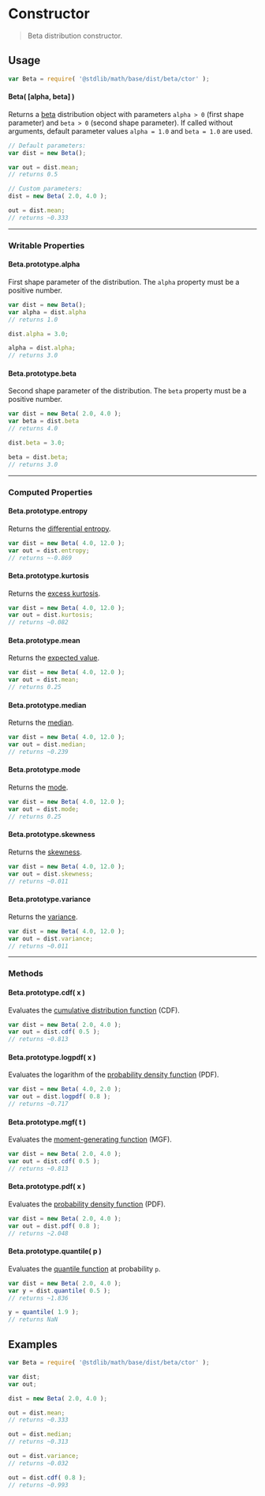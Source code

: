# Constructor

> Beta distribution constructor.


<!-- Section to include introductory text. Make sure to keep an empty line after the intro `section` element and another before the `/section` close. -->

<section class="intro">

</section>

<!-- /.intro -->

<!-- Package usage documentation. -->

<section class="usage">

## Usage

``` javascript
var Beta = require( '@stdlib/math/base/dist/beta/ctor' );
```

#### Beta( \[alpha, beta\] )

Returns a [beta][beta] distribution object with parameters `alpha > 0` (first shape parameter) and `beta > 0` (second shape parameter). If called without arguments, default parameter values `alpha = 1.0` and `beta = 1.0` are used.

``` javascript
// Default parameters:
var dist = new Beta();

var out = dist.mean;
// returns 0.5

// Custom parameters:
dist = new Beta( 2.0, 4.0 );

out = dist.mean;
// returns ~0.333
```

---

### Writable Properties

#### Beta.prototype.alpha

First shape parameter of the distribution. The `alpha` property must be a positive number.

``` javascript
var dist = new Beta();
var alpha = dist.alpha
// returns 1.0

dist.alpha = 3.0;

alpha = dist.alpha;
// returns 3.0 
```

#### Beta.prototype.beta

Second shape parameter of the distribution. The `beta` property must be a positive number.

``` javascript
var dist = new Beta( 2.0, 4.0 );
var beta = dist.beta
// returns 4.0

dist.beta = 3.0;

beta = dist.beta;
// returns 3.0 
```

---

### Computed Properties

#### Beta.prototype.entropy

Returns the [differential entropy][entropy].

``` javascript
var dist = new Beta( 4.0, 12.0 );
var out = dist.entropy;
// returns ~-0.869
```

#### Beta.prototype.kurtosis

Returns the [excess kurtosis][kurtosis].

``` javascript
var dist = new Beta( 4.0, 12.0 );
var out = dist.kurtosis;
// returns ~0.082
```

#### Beta.prototype.mean

Returns the [expected value][expected-value].

``` javascript
var dist = new Beta( 4.0, 12.0 );
var out = dist.mean;
// returns 0.25
```

#### Beta.prototype.median

Returns the [median][median].

``` javascript
var dist = new Beta( 4.0, 12.0 );
var out = dist.median;
// returns ~0.239
```

#### Beta.prototype.mode

Returns the [mode][mode].

``` javascript
var dist = new Beta( 4.0, 12.0 );
var out = dist.mode;
// returns 0.25
```

#### Beta.prototype.skewness

Returns the [skewness][skewness].

``` javascript
var dist = new Beta( 4.0, 12.0 );
var out = dist.skewness;
// returns ~0.011
```

#### Beta.prototype.variance

Returns the [variance][variance].

``` javascript
var dist = new Beta( 4.0, 12.0 );
var out = dist.variance;
// returns ~0.011
```

---

### Methods

#### Beta.prototype.cdf( x )

Evaluates the [cumulative distribution function][cdf] (CDF).

``` javascript
var dist = new Beta( 2.0, 4.0 );
var out = dist.cdf( 0.5 );
// returns ~0.813
```

#### Beta.prototype.logpdf( x )

Evaluates the logarithm of the [probability density function][pdf] (PDF).

``` javascript
var dist = new Beta( 4.0, 2.0 );
var out = dist.logpdf( 0.8 );
// returns ~0.717
```

#### Beta.prototype.mgf( t )

Evaluates the [moment-generating function][mgf] (MGF).

``` javascript
var dist = new Beta( 2.0, 4.0 );
var out = dist.cdf( 0.5 );
// returns ~0.813
```

#### Beta.prototype.pdf( x )

Evaluates the [probability density function][pdf] (PDF).

``` javascript
var dist = new Beta( 2.0, 4.0 );
var out = dist.pdf( 0.8 );
// returns ~2.048
```

#### Beta.prototype.quantile( p )

Evaluates the [quantile function][quantile-function] at probability `p`.

``` javascript
var dist = new Beta( 2.0, 4.0 );
var y = dist.quantile( 0.5 );
// returns ~1.836

y = quantile( 1.9 );
// returns NaN
```

</section>

<!-- /.usage -->

<!-- Package usage notes. Make sure to keep an empty line after the `section` element and another before the `/section` close. -->

<section class="notes">

</section>

<!-- /.notes -->

<!-- Package usage examples. -->

<section class="examples">

## Examples

``` javascript
var Beta = require( '@stdlib/math/base/dist/beta/ctor' );

var dist;
var out;

dist = new Beta( 2.0, 4.0 );

out = dist.mean;
// returns ~0.333

out = dist.median;
// returns ~0.313

out = dist.variance;
// returns ~0.032

out = dist.cdf( 0.8 );
// returns ~0.993
```

</section>

<!-- /.examples -->

<!-- Section to include cited references. If references are included, add a horizontal rule *before* the section. Make sure to keep an empty line after the `section` element and another before the `/section` close. -->

<section class="references">

</section>

<!-- /.references -->

<!-- Section for all links. Make sure to keep an empty line after the `section` element and another before the `/section` close. -->

<section class="links">

[beta]: https://en.wikipedia.org/wiki/Beta_distribution

[cdf]: https://en.wikipedia.org/wiki/Cumulative_distribution_function
[mgf]: https://en.wikipedia.org/wiki/Moment-generating_function
[pdf]: https://en.wikipedia.org/wiki/Probability_density_function
[quantile-function]: https://en.wikipedia.org/wiki/Quantile_function

[entropy]: https://en.wikipedia.org/wiki/Entropy_%28information_theory%29
[expected-value]: https://en.wikipedia.org/wiki/Expected_value
[kurtosis]: https://en.wikipedia.org/wiki/Kurtosis
[median]: https://en.wikipedia.org/wiki/Median
[mode]: https://en.wikipedia.org/wiki/Mode_%28statistics%29
[skewness]: https://en.wikipedia.org/wiki/Skewness
[variance]: https://en.wikipedia.org/wiki/Variance

</section>

<!-- /.links -->
